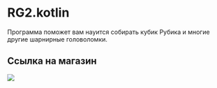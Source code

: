 # RG2.kotlin
Программа поможет вам науится собирать кубик Рубика и многие другие шарнирные головоломки.

## Ссылка на магазин
[![](https://user-images.githubusercontent.com/551004/48210434-74c07100-e35e-11e8-8eee-3ba84ffa74d7.png)](https://play.google.com/store/apps/details?id=ru.tohaman.rg2)

##